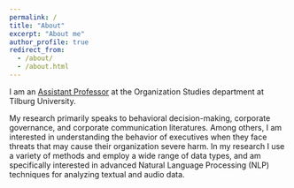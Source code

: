 ```yaml
---
permalink: /
title: "About"
excerpt: "About me"
author_profile: true
redirect_from: 
  - /about/
  - /about.html
---
```


I am an [Assistant Professor](https://www.tilburguniversity.edu/nl/medewerkers/j-l-m-berns) at the Organization Studies department at Tilburg University.

My research primarily speaks to behavioral decision-making, corporate governance, and corporate communication literatures. Among others, I am interested in understanding the behavior of executives when they face threats that may cause their organization severe harm. In my research I use a variety of methods and employ a wide range of data types, and am specifically interested in advanced Natural Language Processing (NLP) techniques for analyzing textual and audio data.